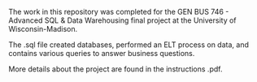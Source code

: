 The work in this repository was completed for the GEN BUS 746 - Advanced SQL & Data Warehousing final project at the University of Wisconsin-Madison.

The .sql file created databases, performed an ELT process on data, and contains various queries to answer business questions. 

More details about the project are found in the instructions .pdf.
